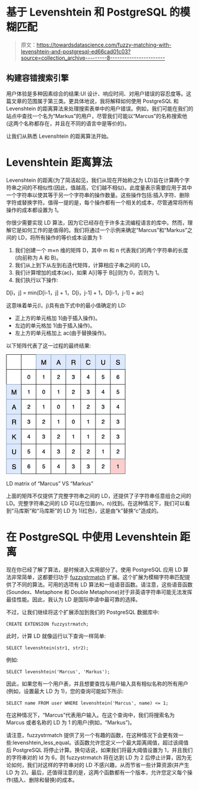 # 基于 Levenshtein 和 PostgreSQL 的模糊匹配

> 原文：<https://towardsdatascience.com/fuzzy-matching-with-levenshtein-and-postgresql-ed66cad01c03?source=collection_archive---------8----------------------->

## 构建容错搜索引擎

用户体验是多种因素综合的结果:UI 设计、响应时间、对用户错误的容忍度等。这篇文章的范围属于第三类。更具体地说，我将解释如何使用 PostgreSQL 和 Levenshtein 的距离算法来处理搜索表单中的用户错误。例如，我们可能在我们的站点中查找一个名为“Markus”的用户，尽管我们可能以“Marcus”的名称搜索他(这两个名称都存在，并且在不同的语言中是等价的)。

让我们从熟悉 Levenshtein 的距离算法开始。

# Levenshtein 距离算法

Levenshtein 的距离(为了简洁起见，我们从现在开始称之为 LD)旨在计算两个字符串之间的不相似性(因此，值越高，它们越不相似)。此度量表示需要应用于其中一个字符串以使其等于另一个字符串的操作数量。这些操作包括:插入字符、删除字符或替换字符。值得一提的是，每个操作都有一个相关的成本，尽管通常将所有操作的成本都设置为 1。

你很少需要实现 LD 算法，因为它已经存在于许多主流编程语言的库中。然而，理解它是如何工作的是值得的。我们将通过一个示例来确定“Marcus”和“Markus”之间的 LD，将所有操作的等价成本设置为 1:

1.  我们创建一个 m×n 维的矩阵 D，其中 m 和 n 代表我们的两个字符串的长度(向前称为 A 和 B)。
2.  我们从上到下从左到右迭代矩阵，计算相应子串之间的 LD。
3.  我们计算增加的成本(ac)，如果 A[i]等于 B[j]则为 0，否则为 1。
4.  我们执行以下操作:

D[i，j] = min(D[i-1，j] + 1，D[i，j-1] + 1，D[i-1，j-1] + ac)

这意味着单元(I，j)具有由下式中的最小值确定的 LD:

*   正上方的单元格加 1(由于插入操作)。
*   左边的单元格加 1(由于插入操作)。
*   左上方的单元格加上 ac(由于替换操作)。

以下矩阵代表了这一过程的最终结果:

![](img/421cb5c54b22605c2098556713ac71fa.png)

LD matrix of “Marcus” VS “Markus”

上面的矩阵不仅提供了完整字符串之间的 LD，还提供了子字符串任意组合之间的 LD。完整字符串之间的 LD 可以在位置(m，n)找到。在这种情况下，我们可以看到“马库斯”和“马库斯”的 LD 为 1(红色)，这是由“k”替换“c”造成的。

# 在 PostgreSQL 中使用 Levenshtein 距离

现在你已经了解了算法，是时候进入实用部分了。使用 PostgreSQL 应用 LD 算法非常简单，这都要归功于 [fuzzystrmatch](https://www.postgresql.org/docs/current/fuzzystrmatch.html) 扩展。这个扩展为模糊字符串匹配提供了不同的算法。可用的选项有 LD 算法和一组语音函数。请注意，这些语音函数(Soundex、Metaphone 和 Double Metaphone)对于非英语字符串可能无法发挥最佳性能。因此，我认为 LD 是国际申请中最可靠的选择。

不过，让我们继续将这个扩展添加到我们的 PostgreSQL 数据库中:

```
CREATE EXTENSION fuzzystrmatch;
```

此时，计算 LD 就像运行以下查询一样简单:

```
SELECT levenshtein(str1, str2);
```

例如:

```
SELECT levenshtein('Marcus', 'Markus');
```

因此，如果您有一个用户表，并且想要查找与用户输入具有相似名称的所有用户(例如，设置最大 LD 为 1)，您的查询可能如下所示:

```
SELECT name FROM user WHERE levenshtein('Marcus', name) <= 1;
```

在这种情况下，“Marcus”代表用户输入。在这个查询中，我们将搜索名为 Marcus 或者名称的 LD 为 1 的用户(例如，“Markus”)。

请注意，fuzzystrmatch 提供了另一个有趣的函数，在这种情况下会更有效一些:levenshtein_less_equal。该函数允许您定义一个最大距离阈值，超过该阈值后 PostgreSQL 将停止计算。换句话说，如果我们将最大阈值设置为 1，并且我们的字符串对的 ld 为 6，则 fuzzystrmatch 将在达到 LD 为 2 后停止计算，因为无论如何，我们对这样的字符串对的 LD 不感兴趣，从而节省一些计算资源(并产生 LD 为 2)。最后，还值得注意的是，这两个函数都有一个版本，允许您定义每个操作(插入、删除和替换)的成本。